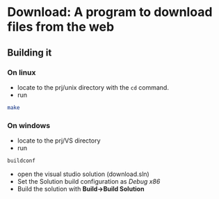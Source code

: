 # Download: A program to download files from the web

## Building it
### On linux
- locate to the prj/unix directory with the `cd` command.
- run
```bash
make
```

### On windows
- locate to the prj/VS directory 
- run 
```bash
buildconf
```
- open the visual studio solution (download.sln)
- Set the Solution build configuration as *Debug x86*
- Build the solution with **Build->Build Solution**